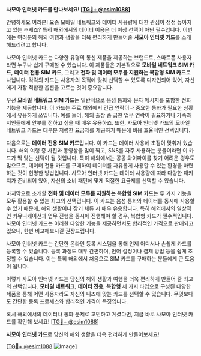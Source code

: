 **사모아 인터넷 카드를 만나보세요! [[TG💪+ @esim1088](https://t.me/s/esim1088)]**

안녕하세요 여러분! 요즘 모바일 네트워크와 데이터 사용량에 대한 관심이 점점 높아지고 있는 추세죠? 특히 해외에서의 데이터 이용은 더 이상 선택이 아닌 필수입니다. 이번에는 여러분의 해외 여행과 생활을 더욱 편리하게 만들어줄 **사모아 인터넷 카드**를 소개해드리려고 합니다.

사모아 인터넷 카드는 다양한 유형의 통신 제품을 제공하는 브랜드로, 스마트폰 사용자라면 누구나 쉽게 구매할 수 있습니다. 이 제품들은 기본적으로 **모바일 네트워크 SIM 카드**, **데이터 전용 SIM 카드**, 그리고 **전화 및 데이터 모두를 지원하는 복합형 SIM 카드**로 나뉩니다. 각각의 카드는 사용자의 목적에 맞춰 선택할 수 있도록 디자인되어 있어, 자신에게 가장 적합한 옵션을 고르는 것이 중요합니다.

우선 **모바일 네트워크 SIM 카드**는 일반적으로 음성 통화와 문자 메시지를 포함한 전화 기능을 제공합니다. 이 카드는 주로 해외에서 긴급 연락이나 중요한 통화가 필요한 상황에서 유용하게 쓰입니다. 예를 들어, 해외 출장 중 급한 업무 연락이 필요하거나 가족과 지인들에게 안부를 전하고 싶을 때 매우 유용하죠. 또한, 사모아 인터넷 카드의 모바일 네트워크 카드는 대부분 저렴한 요금제를 제공하기 때문에 비용 효율적인 선택입니다.

다음으로는 **데이터 전용 SIM 카드**입니다. 이 카드는 데이터 사용에 초점이 맞춰져 있습니다. 해외 여행 중 사진과 동영상을 많이 찍고, SNS를 자주 사용하는 분들이라면 이 카드가 딱 맞는 선택이 될 것입니다. 특히 해외에서는 공공 와이파이를 찾기 어려운 경우도 많으므로, 데이터 전용 카드를 구매하여 데이터를 자유롭게 사용할 수 있는 환경을 마련하는 것이 현명한 방법입니다. 사모아 인터넷 카드는 데이터 사용량에 따라 다양한 패키지가 준비되어 있어, 자신의 소비 패턴에 맞게 적절한 요금제를 선택할 수 있습니다.

마지막으로 소개할 **전화 및 데이터 모두를 지원하는 복합형 SIM 카드**는 두 가지 기능을 모두 활용할 수 있는 최고의 선택입니다. 이 카드는 음성 통화와 데이터를 동시에 사용할 수 있기 때문에, 해외 생활이나 장기 체류 시 매우 유용합니다. 특히 해외에서의 일상적인 커뮤니케이션과 업무 진행을 동시에 진행해야 할 경우, 복합형 카드가 필수적입니다. 사모아 인터넷 카드는 이러한 다양한 기능을 제공하면서도 합리적인 가격으로 판매되고 있으니, 한번 비교해보시길 권장드립니다.

사모아 인터넷 카드는 간단한 온라인 등록 시스템을 통해 언제 어디서나 손쉽게 카드를 등록할 수 있습니다. 등록 과정도 매우 간편하며, 언어 설정이나 결제 방법 등을 쉽게 조정할 수 있습니다. 이는 특히 해외에서 처음으로 SIM 카드를 구매하는 분들에게 큰 도움이 됩니다.

이렇게 사모아 인터넷 카드는 당신의 해외 생활과 여행을 더욱 편리하게 만들어 줄 최고의 선택입니다. **모바일 네트워크**, **데이터 전용**, **복합형** 세 가지 타입으로 구성된 다양한 제품을 통해 어떤 사용자라도 자신의 니즈에 맞는 카드를 선택할 수 있습니다. 무엇보다도 간단한 등록 프로세스와 합리적인 가격이 특징입니다.

혹시 해외에서의 데이터나 통화 문제로 고민하고 계셨다면, 지금 바로 사모아 인터넷 카드를 확인해 보세요! [[TG💪+ @esim1088](https://t.me/s/esim1088)]

**사모아 인터넷 카드**로 당신의 해외 생활을 더욱 편리하게 만들어보세요! 

[[TG💪+ @esim1088](https://t.me/s/esim1088) ![Image](https://i.postimg.cc/Y0z9fWf4/image.png)]